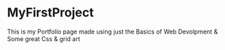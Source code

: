 # MyFirstProject
This is my Portfolio page made using just the Basics of Web Devolpment &amp; Some great Css &amp; grid art
